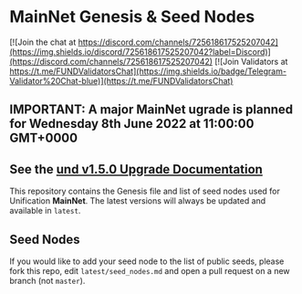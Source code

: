 # MainNet Genesis & Seed Nodes

[![Join the chat at https://discord.com/channels/725618617525207042](https://img.shields.io/discord/725618617525207042?label=Discord)](https://discord.com/channels/725618617525207042)
[![Join Validators at https://t.me/FUNDValidatorsChat](https://img.shields.io/badge/Telegram-Validator%20Chat-blue)](https://t.me/FUNDValidatorsChat)
## IMPORTANT: A major MainNet ugrade is planned for Wednesday 8th June 2022 at 11:00:00 GMT+0000
## See the [und v1.5.0 Upgrade Documentation](042_upgrade.md)

This repository contains the Genesis file and list of seed nodes used for Unification **MainNet**. The latest versions will always be updated and available in `latest`.

## Seed Nodes

If you would like to add your seed node to the list of public seeds, please fork this repo, edit `latest/seed_nodes.md` and open a pull request on a new branch (not `master`).

